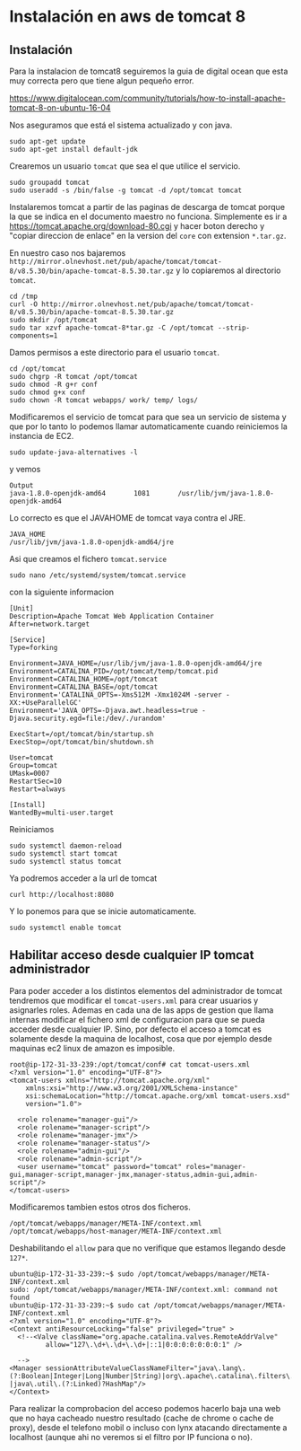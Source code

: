 
Instalación en aws de tomcat 8
==============================

Instalación
-----------
Para la instalacion de tomcat8 seguiremos la guia de digital ocean que esta muy correcta pero que tiene algun pequeño error.

https://www.digitalocean.com/community/tutorials/how-to-install-apache-tomcat-8-on-ubuntu-16-04

Nos aseguramos que está el sistema actualizado y con java.
```
sudo apt-get update
sudo apt-get install default-jdk
```
Crearemos un usuario `tomcat` que sea el que utilice el servicio.
```
sudo groupadd tomcat
sudo useradd -s /bin/false -g tomcat -d /opt/tomcat tomcat
```
Instalaremos tomcat a partir de las paginas de descarga de tomcat porque la que se indica en el documento maestro no funciona.
Simplemente es ir a https://tomcat.apache.org/download-80.cgi y hacer boton derecho y "copiar direccion de enlace" en la version del `core` con extension `*.tar.gz`.

En nuestro caso nos bajaremos `http://mirror.olnevhost.net/pub/apache/tomcat/tomcat-8/v8.5.30/bin/apache-tomcat-8.5.30.tar.gz`
y lo copiaremos al directorio `tomcat`.
```
cd /tmp
curl -O http://mirror.olnevhost.net/pub/apache/tomcat/tomcat-8/v8.5.30/bin/apache-tomcat-8.5.30.tar.gz
sudo mkdir /opt/tomcat
sudo tar xzvf apache-tomcat-8*tar.gz -C /opt/tomcat --strip-components=1
```
Damos permisos a este directorio para el usuario `tomcat`.
```
cd /opt/tomcat
sudo chgrp -R tomcat /opt/tomcat
sudo chmod -R g+r conf
sudo chmod g+x conf
sudo chown -R tomcat webapps/ work/ temp/ logs/
```
Modificaremos el servicio de tomcat para que sea un servicio de sistema y que por lo tanto lo podemos llamar automaticamente cuando reiniciemos
la instancia de EC2.
```
sudo update-java-alternatives -l
```
y vemos
```
Output
java-1.8.0-openjdk-amd64       1081       /usr/lib/jvm/java-1.8.0-openjdk-amd64
```
Lo correcto es que el JAVAHOME de tomcat vaya contra el JRE.
```
JAVA_HOME
/usr/lib/jvm/java-1.8.0-openjdk-amd64/jre
```
Asi que creamos el fichero `tomcat.service`
```
sudo nano /etc/systemd/system/tomcat.service
```
con la siguiente informacion
```
[Unit]
Description=Apache Tomcat Web Application Container
After=network.target

[Service]
Type=forking

Environment=JAVA_HOME=/usr/lib/jvm/java-1.8.0-openjdk-amd64/jre
Environment=CATALINA_PID=/opt/tomcat/temp/tomcat.pid
Environment=CATALINA_HOME=/opt/tomcat
Environment=CATALINA_BASE=/opt/tomcat
Environment='CATALINA_OPTS=-Xms512M -Xmx1024M -server -XX:+UseParallelGC'
Environment='JAVA_OPTS=-Djava.awt.headless=true -Djava.security.egd=file:/dev/./urandom'

ExecStart=/opt/tomcat/bin/startup.sh
ExecStop=/opt/tomcat/bin/shutdown.sh

User=tomcat
Group=tomcat
UMask=0007
RestartSec=10
Restart=always

[Install]
WantedBy=multi-user.target
```
Reiniciamos
```
sudo systemctl daemon-reload
sudo systemctl start tomcat
sudo systemctl status tomcat
```
Ya podremos acceder a la url de tomcat
```
curl http://localhost:8080
```
Y lo ponemos para que se inicie automaticamente.
```
sudo systemctl enable tomcat
```

Habilitar acceso desde cualquier IP tomcat administrador
--------------------------------------------------------
Para poder acceder a los distintos elementos del administrador de tomcat tendremos que modificar el `tomcat-users.xml` para crear usuarios y asignarles roles.
Ademas en cada una de las apps de gestion que llama internas modificar el fichero xml de configuracion para que se pueda acceder desde cualquier IP. Sino, por 
defecto el acceso a tomcat es solamente desde la maquina de localhost, cosa que por ejemplo desde maquinas ec2 linux de amazon es imposible.
```
root@ip-172-31-33-239:/opt/tomcat/conf# cat tomcat-users.xml
<?xml version="1.0" encoding="UTF-8"?>
<tomcat-users xmlns="http://tomcat.apache.org/xml"
    xmlns:xsi="http://www.w3.org/2001/XMLSchema-instance"
    xsi:schemaLocation="http://tomcat.apache.org/xml tomcat-users.xsd"
    version="1.0">

  <role rolename="manager-gui"/>
  <role rolename="manager-script"/>
  <role rolename="manager-jmx"/>
  <role rolename="manager-status"/>
  <role rolename="admin-gui"/>
  <role rolename="admin-script"/>
  <user username="tomcat" password="tomcat" roles="manager-gui,manager-script,manager-jmx,manager-status,admin-gui,admin-script"/>
</tomcat-users>
```
Modificaremos tambien estos otros dos ficheros.

```
/opt/tomcat/webapps/manager/META-INF/context.xml
/opt/tomcat/webapps/host-manager/META-INF/context.xml
```

Deshabilitando el `allow` para que no verifique que estamos llegando desde `127*`.
```
ubuntu@ip-172-31-33-239:~$ sudo /opt/tomcat/webapps/manager/META-INF/context.xml
sudo: /opt/tomcat/webapps/manager/META-INF/context.xml: command not found
ubuntu@ip-172-31-33-239:~$ sudo cat /opt/tomcat/webapps/manager/META-INF/context.xml
<?xml version="1.0" encoding="UTF-8"?>
<Context antiResourceLocking="false" privileged="true" >
  <!--<Valve className="org.apache.catalina.valves.RemoteAddrValve"
         allow="127\.\d+\.\d+\.\d+|::1|0:0:0:0:0:0:0:1" />

  -->
<Manager sessionAttributeValueClassNameFilter="java\.lang\.(?:Boolean|Integer|Long|Number|String)|org\.apache\.catalina\.filters\.CsrfPreventionFilter\$LruCache(?:\$1)?|java\.util\.(?:Linked)?HashMap"/>
</Context>
```

Para realizar la comprobacion del acceso podemos hacerlo baja una web que no haya cacheado nuestro resultado (cache de chrome o cache de proxy), desde el telefono mobil o incluso con lynx atacando
directamente a localhost (aunque ahi no veremos si el filtro por IP funciona o no).
